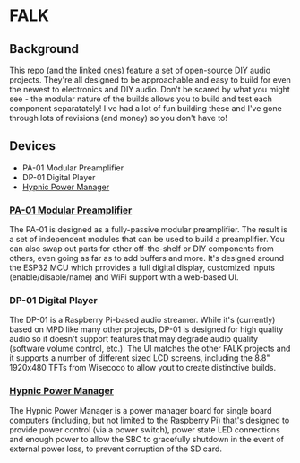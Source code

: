 # FALK

## Background
This repo (and the linked ones) feature a set of open-source DIY audio projects. They're all designed to be approachable and easy to build for even the newest to electronics and DIY audio. Don't be scared by what you might see - the modular nature of the builds allows you to build and test each component separatately! I've had a lot of fun building these and I've gone through lots of revisions (and money) so you don't have to!

## Devices
* PA-01 Modular Preamplifier
* DP-01 Digital Player
* [Hypnic Power Manager](#hypnic)

### [PA-01 Modular Preamplifier](tree/main/pa-01)
The PA-01 is designed as a fully-passive modular preamplifier. The result is a set of independent modules that can be used to build a preamplifier. You can also swap out parts for other off-the-shelf or DIY components from others, even going as far as to add buffers and more. It's designed around the ESP32 MCU which prrovides a full digital display, customized inputs (enable/disable/name) and WiFi support with a web-based UI.

### DP-01 Digital Player
The DP-01 is a Raspberry Pi-based audio streamer. While it's (currently) based on MPD like many other projects, DP-01 is designed for high quality audio so it doesn't support features that may degrade audio quality (software volume control, etc.). The UI matches the other FALK projects and it supports a number of different sized LCD screens, including the 8.8" 1920x480 TFTs from Wisecoco to allow yout to create distinctive builds.

### [Hypnic Power Manager](/falk/tree/main/hypnic)<a name="hypnic"></a>
The Hypnic Power Manager is a power manager board for single board computers (including, but not limited to the Raspberry Pi) that's designed to provide power control (via a power switch), power state LED connections and enough power to allow the SBC to gracefully shutdown in the event of external power loss, to prevent corruption of the SD card.
